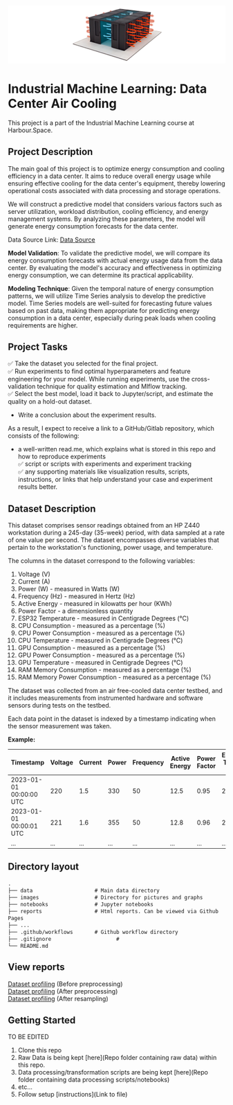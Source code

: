 <div align="center"> <img src="images/header.png"> </div>


# Industrial Machine Learning: Data Center Air Cooling
This project is a part of the Industrial Machine Learning course at Harbour.Space.  


## Project Description
The main goal of this project is to optimize energy consumption and cooling efficiency in a data center. It aims to reduce overall energy usage while ensuring effective cooling for the data center's equipment, thereby lowering operational costs associated with data processing and storage operations.

We will construct a predictive model that considers various factors such as server utilization, workload distribution, cooling efficiency, and energy management systems. By analyzing these parameters, the model will generate energy consumption forecasts for the data center.

Data Source Link: [Data Source](https://ieee-dataport.org/open-access/data-server-energy-consumption-dataset)



**Model Validation**:
To validate the predictive model, we will compare its energy consumption forecasts with actual energy usage data from the data center. By evaluating the model's accuracy and effectiveness in optimizing energy consumption, we can determine its practical applicability.

**Modeling Technique**:
Given the temporal nature of energy consumption patterns, we will utilize Time Series analysis to develop the predictive model. Time Series models are well-suited for forecasting future values based on past data, making them appropriate for predicting energy consumption in a data center, especially during peak loads when cooling requirements are higher.


## Project Tasks
 

✅ Take the dataset you selected for the final project.  
✅ Run experiments to find optimal hyperparameters and feature engineering for your model. While running experiments, use the cross-validation technique for quality estimation and Mlflow tracking.  
✅ Select the best model, load it back to Jupyter/script, and estimate the quality on a hold-out dataset.
- Write a conclusion about the experiment results.  
  
As a result, I expect to receive a link to a GitHub/Gitlab repository, which consists of the following:  
- a well-written read.me, which explains what is stored in this repo and how to reproduce experiments  
✅ script or scripts with experiments and experiment tracking  
✅ any supporting materials like visualization results, scripts, instructions, or links that help understand your case and experiment results better.  


## Dataset Description
This dataset comprises sensor readings obtained from an HP Z440 workstation during a 245-day (35-week) period, with data sampled at a rate of one value per second. The dataset encompasses diverse variables that pertain to the workstation's functioning, power usage, and temperature.

The columns in the dataset correspond to the following variables:

1. Voltage (V)
2. Current (A)
3. Power (W) - measured in Watts (W)
4. Frequency (Hz) - measured in Hertz (Hz)
5. Active Energy - measured in kilowatts per hour (KWh)
6. Power Factor - a dimensionless quantity
7. ESP32 Temperature - measured in Centigrade Degrees (°C)
8. CPU Consumption - measured as a percentage (%)
9. CPU Power Consumption - measured as a percentage (%)
10. CPU Temperature - measured in Centigrade Degrees (°C)
11. GPU Consumption - measured as a percentage (%)
12. GPU Power Consumption - measured as a percentage (%)
13. GPU Temperature - measured in Centigrade Degrees (°C)
14. RAM Memory Consumption - measured as a percentage (%)
15. RAM Memory Power Consumption - measured as a percentage (%)

The dataset was collected from an air free-cooled data center testbed, and it includes measurements from instrumented hardware and software sensors during tests on the testbed. 

Each data point in the dataset is indexed by a timestamp indicating when the sensor measurement was taken.

**Example:**

| Timestamp                | Voltage | Current | Power | Frequency | Active Energy | Power Factor | ESP32 Temp (°C) | CPU (%) | CPU Power (%) | CPU Temp (°C) | GPU (%) | GPU Power (%) | GPU Temp (°C) | RAM (%) | RAM Power (%) |
|--------------------------|---------|---------|-------|-----------|---------------|--------------|-----------------|---------|---------------|---------------|---------|---------------|---------------|---------|---------------|
| 2023-01-01 00:00:00 UTC  | 220     | 1.5     | 330   | 50        | 12.5          | 0.95         | 25              | 60      | 50            | 40            | 70      | 60            | 50            | 80      | 70            |
| 2023-01-01 00:00:01 UTC  | 221     | 1.6     | 355   | 50        | 12.8          | 0.96         | 26              | 58      | 49            | 39            | 71      | 62            | 52            | 81      | 71            |
| ...                      | ...     | ...     | ...   | ...       | ...           | ...          | ...             | ...     | ...           | ...           | ...     | ...           | ...           | ...     | ...           |




## Directory layout

    .
    ├── data                    # Main data directory
    ├── images                  # Directory for pictures and graphs
    ├── notebooks               # Jupyter notebooks
    ├── reports                 # Html reports. Can be viewed via Github Pages
    ├── ...
    ├── .github/workflows       # Github workflow directory
    ├── .gitignore                     # 
    └── README.md


## View reports
[Dataset profiling](https://adamxrvn.github.io/iml-data-center/reports/report.html) (Before preprocessing)  
[Dataset profiling](https://adamxrvn.github.io/iml-data-center/reports/report_eda.html) (After preprocessing)  
[Dataset profiling](https://adamxrvn.github.io/iml-data-center/reports/report_resampling.html) (After resampling)  




## Getting Started

 TO BE EDITED

1. Clone this repo 
2. Raw Data is being kept [here](Repo folder containing raw data) within this repo.
3. Data processing/transformation scripts are being kept [here](Repo folder containing data processing scripts/notebooks)
4. etc...
5. Follow setup [instructions](Link to file)
